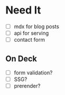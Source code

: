 # Need It

- [ ] mdx for blog posts
- [ ] api for serving
- [ ] contact form

## On Deck

- [ ] form validation?
- [ ] SSG?
- [ ] prerender?
